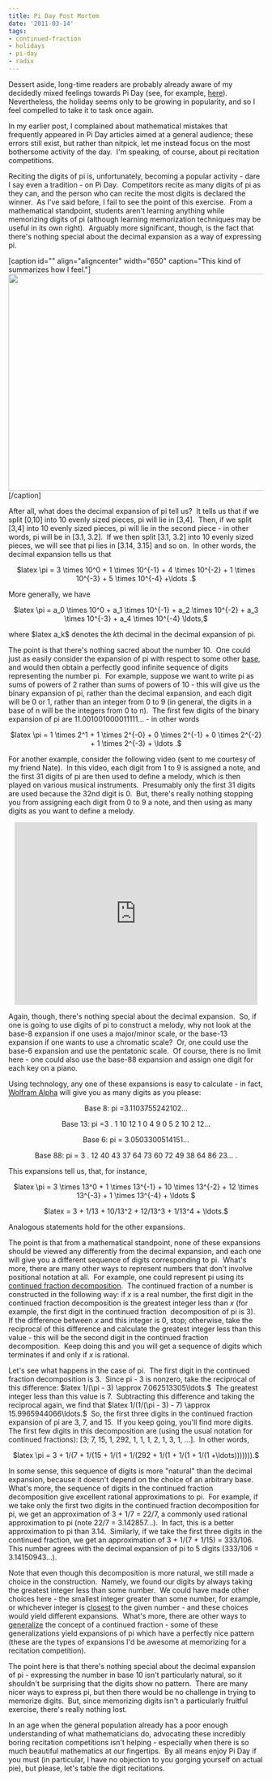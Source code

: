```yaml
---
title: Pi Day Post Mortem
date: '2011-03-14'
tags:
- continued-fraction
- holidays
- pi-day
- radix
---
```


Dessert aside, long-time readers are probably already aware of my decidedly mixed feelings towards Pi Day (see, for example, <a href="http://www.mathgoespop.com/2009/03/pi-day.html">here</a>).  Nevertheless, the holiday seems only to be growing in popularity, and so I feel compelled to take it to task once again.

In my earlier post, I complained about mathematical mistakes that frequently appeared in Pi Day articles aimed at a general audience; these errors still exist, but rather than nitpick, let me instead focus on the most bothersome activity of the day.  I'm speaking, of course, about pi recitation competitions.

Reciting the digits of pi is, unfortunately, becoming a popular activity - dare I say even a tradition - on Pi Day.  Competitors recite as many digits of pi as they can, and the person who can recite the most digits is declared the winner.  As I've said before, I fail to see the point of this exercise.  From a mathematical standpoint, students aren't learning anything while memorizing digits of pi (although learning memorization techniques may be useful in its own right).  Arguably more significant, though, is the fact that there's nothing special about the decimal expansion as a way of expressing pi.

[caption id="" align="aligncenter" width="650" caption="This kind of summarizes how I feel."]<a href="http://www.toothpastefordinner.com/031208/how-many-digits-of-pi-do-you-know.gif"><img src="http://www.toothpastefordinner.com/031208/how-many-digits-of-pi-do-you-know.gif" alt="" width="650" height="428" /></a>[/caption]

After all, what does the decimal expansion of pi tell us?  It tells us that if we split [0,10] into 10 evenly sized pieces, pi will lie in [3,4].  Then, if we split [3,4] into 10 evenly sized pieces, pi will lie in the second piece - in other words, pi will be in [3.1, 3.2].  If we then split [3.1, 3.2] into 10 evenly sized pieces, we will see that pi lies in [3.14, 3.15] and so on.  In other words, the decimal expansion tells us that
<p style="text-align: center;">$latex \pi = 3 \times 10^0 + 1 \times 10^{-1} + 4 \times 10^{-2} + 1 \times 10^{-3} + 5 \times 10^{-4} +\ldots .$</p>
<p style="text-align: left;">More generally, we have</p>
<p style="text-align: center;">$latex \pi = a_0 \times 10^0 + a_1 \times 10^{-1} + a_2 \times 10^{-2} + a_3 \times 10^{-3} + a_4 \times 10^{-4} \ldots,$</p>
<p style="text-align: left;">where $latex a_k$ denotes the <em>k</em>th decimal in the decimal expansion of pi.</p>
<p style="text-align: left;">The point is that there's nothing sacred about the number 10.  One could just as easily consider the expansion of pi with respect to some other <a href="http://en.wikipedia.org/wiki/Radix">base</a>, and would then obtain a perfectly good infinite sequence of digits representing the number pi.  For example, suppose we want to write pi as sums of powers of 2 rather than sums of powers of 10 - this will give us the binary expansion of pi, rather than the decimal expansion, and each digit will be 0 or 1, rather than an integer from 0 to 9 (in general, the digits in a base of n will be the integers from 0 to n).  The first few digits of the binary expansion of pi are 11.001001000011111... - in other words</p>
<p style="text-align: center;">$latex \pi = 1 \times 2^1 + 1 \times 2^{-0} + 0 \times 2^{-1} + 0 \times 2^{-2} + 1 \times 2^{-3} + \ldots .$</p>
<p style="text-align: left;">For another example, consider the following video (sent to me courtesy of my friend Nate).  In this video, each digit from 1 to 9 is assigned a note, and the first 31 digits of pi are then used to define a melody, which is then played on various musical instruments.  Presumably only the first 31 digits are used because the 32nd digit is 0.  But, there's really nothing stopping you from assigning each digit from 0 to 9 a note, and then using as many digits as you want to define a melody.</p>
<p style="text-align: center;"><object width="480" height="360"><param name="movie" value="http://www.youtube.com/v/YOQb_mtkEEE?version=3&amp;hl=en_US"></param><param name="allowFullScreen" value="true"></param><param name="allowscriptaccess" value="always"></param><embed src="http://www.youtube.com/v/YOQb_mtkEEE?version=3&amp;hl=en_US" type="application/x-shockwave-flash" width="480" height="360" allowscriptaccess="always" allowfullscreen="true"></embed></object></p>
Again, though, there's nothing special about the decimal expansion.  So, if one is going to use digits of pi to construct a melody, why not look at the base-8 expansion if one uses a major/minor scale, or the base-13 expansion if one wants to use a chromatic scale?  Or, one could use the base-6 expansion and use the pentatonic scale.  Of course, there is no limit here - one could also use the base-88 expansion and assign one digit for each key on a piano.

Using technology, any one of these expansions is easy to calculate - in fact, <a href="http://www.wolframalpha.com/">Wolfram Alpha</a> will give you as many digits as you please:
<p style="text-align: center;">Base 8: pi =3.1103755242102...</p>
<p style="text-align: center;">Base 13: pi =3 . 1 10 12 1 0 4 9 0 5 2 10 2 12...</p>
<p style="text-align: center;">Base 6: pi = 3.0503300514151...</p>
<p style="text-align: center;">Base 88: pi = 3 . 12 40 43 37 64 73 60 72 49 38 64 86 23... .</p>
<p style="text-align: left;">This expansions tell us, that, for instance,</p>
<p style="text-align: center;">$latex \pi = 3 \times 13^0 + 1 \times 13^{-1} + 10 \times 13^{-2} + 12 \times 13^{-3} + 1 \times 13^{-4} + \ldots $</p>
<p style="text-align: center;">$latex = 3 + 1/13 + 10/13^2 + 12/13^3 + 1/13^4 + \ldots.$</p>
<p style="text-align: left;">Analogous statements hold for the other expansions.</p>
<p style="text-align: left;">The point is that from a mathematical standpoint, none of these expansions should be viewed any differently from the decimal expansion, and each one will give you a different sequence of digits corresponding to pi.  What's more, there are many other ways to represent numbers that don't involve positional notation at all.  For example, one could represent pi using its <a href="http://en.wikipedia.org/wiki/Continued_fraction">continued fraction decomposition</a>.  The continued fraction of a number is constructed in the following way: if <em>x</em> is a real number, the first digit in the continued fraction decomposition is the greatest integer less than <em>x</em> (for example, the first digit in the continued fraction  decomposition of pi is 3).  If the difference between <em>x</em> and this integer is 0, stop; otherwise, take the reciprocal of this difference and calculate the greatest integer less than this value - this will be the second digit in the continued fraction decomposition.  Keep doing this and you will get a sequence of digits which terminates if and only if <em>x</em> is rational.</p>
<p style="text-align: left;">Let's see what happens in the case of pi.  The first digit in the continued fraction decomposition is 3.  Since pi - 3 is nonzero, take the reciprocal of this difference: $latex 1/(\pi - 3) \approx 7.062513305\ldots.$  The greatest integer less than this value is 7.  Subtracting this difference and taking the reciprocal again, we find that $latex 1/(1/(\pi - 3) - 7) \approx 15.9965944066\ldots.$  So, the first three digits in the continued fraction expansion of pi are 3, 7, and 15.  If you keep going, you'll find more digits.  The first few digits in this decomposition are (using the usual notation for continued fractions): [3; 7, 15, 1, 292, 1, 1, 1, 2, 1, 3, 1, ...].  In other words,</p>
<p style="text-align: center;">$latex \pi = 3 + 1/(7 + 1/(15 + 1/(1 + 1/(292 + 1/(1 + 1/(1 + 1/(1 +\ldots))))))).$</p>
<p style="text-align: left;">In some sense, this sequence of digits is more "natural" than the decimal expansion, because it doesn't depend on the choice of an arbitrary base.  What's more, the sequence of digits in the continued fraction decomposition give excellent rational approximations to pi.  For example, if we take only the first two digits in the continued fraction decomposition for pi, we get an approximation of 3 + 1/7 = 22/7, a commonly used rational approximation to pi (note 22/7 = 3.142857...).  In fact, this is a better approximation to pi than 3.14.  Similarly, if we take the first three digits in the continued fraction, we get an approximation of 3 + 1/(7 + 1/15) = 333/106.  This number agrees with the decimal expansion of pi to 5 digits (333/106 = 3.14150943...).</p>
<p style="text-align: left;">Note that even though this decomposition is more natural, we still made a choice in the construction.  Namely, we found our digits by always taking the greatest integer less than some number.  We could have made other choices here - the smallest integer greater than some number, for example, or whichever integer is <a href="http://mathworld.wolfram.com/NearestIntegerContinuedFraction.html">closest</a> to the given number - and these choices would yield different expansions.  What's more, there are other ways to <a href="http://en.wikipedia.org/wiki/Generalized_continued_fraction">generalize</a> the concept of a continued fraction - some of these generalizations yield expansions of pi which have a perfectly nice pattern (these are the types of expansions I'd be awesome at memorizing for a recitation competition).</p>
<p style="text-align: left;">The point here is that there's nothing special about the decimal expansion of pi - expressing the number in base 10 isn't particularly natural, so it shouldn't be surprising that the digits show no pattern.  There are many nicer ways to express pi, but then there would be no challenge in trying to memorize digits.  But, since memorizing digits isn't a particularly fruitful exercise, there's really nothing lost.</p>
<p style="text-align: left;">In an age when the general population already has a poor enough understanding of what mathematicians do, advocating these incredibly boring recitation competitions isn't helping - especially when there is so much beautiful mathematics at our fingertips.  By all means enjoy Pi Day if you must (in particular, I have no objection to you gorging yourself on actual pie), but please, let's table the digit recitations.</p>
